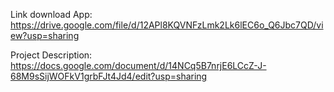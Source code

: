 Link download App: https://drive.google.com/file/d/12APl8KQVNFzLmk2Lk6lEC6o_Q6Jbc7QD/view?usp=sharing

Project Description: https://docs.google.com/document/d/14NCq5B7nrjE6LCcZ-J-68M9sSijWOFkV1grbFJt4Jd4/edit?usp=sharing
